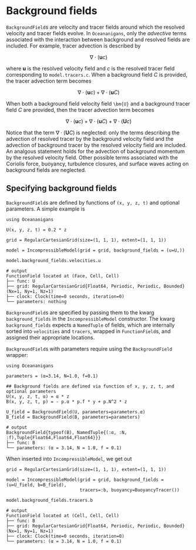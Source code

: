 # Background fields

`BackgroundField`s are velocity and tracer fields around which the resolved
velocity and tracer fields evolve. In `Oceananigans`, only the _advective_ terms
associated with the interaction between background and resolved fields are included.
For example, tracer advection is described by

```math
\nabla \cdot \left ( \bm{u} c \right )
```

where $\bm{u}$ is the resolved velocity field and $c$ is the resolved
tracer field corresponding to `model.tracers.c`.
When a background field $C$ is provided, the tracer advection term becomes

```math
\nabla \cdot \left ( \bm{u} c \right ) + \nabla \cdot \left ( \bm{u} C \right )
```

When both a background field velocity field `\bm{U}` and a background tracer field $C$
are provided, then the tracer advection term becomes

```math
\nabla \cdot \left ( \bm{u} c \right ) + \nabla \cdot \left ( \bm{u} C \right )
    + \nabla \cdot \left ( \bm{U} c \right )
```

Notice that the term $\nabla \cdot \left ( \bm{U} C \right )$ is neglected:
only the terms describing the advection of resolved tracer by the background velocity field
and the advection of background tracer by the resolved velocity field are included.
An analgous statement holds for the advection of background momentum by the resolved
velocity field.
Other possible terms associated with the Coriolis force, buoyancy, turbulence closures,
and surface waves acting on background fields are neglected.

## Specifying background fields

`BackgroundField`s are defined by functions of `(x, y, z, t)` and optional
parameters. A simple example is

```jldoctest
using Oceananigans

U(x, y, z, t) = 0.2 * z

grid = RegularCartesianGrid(size=(1, 1, 1), extent=(1, 1, 1))

model = IncompressibleModel(grid = grid, background_fields = (u=U,))

model.background_fields.velocities.u

# output
FunctionField located at (Face, Cell, Cell)
├── func: U
├── grid: RegularCartesianGrid{Float64, Periodic, Periodic, Bounded}(Nx=1, Ny=1, Nz=1)
├── clock: Clock(time=0 seconds, iteration=0)
└── parameters: nothing
```

`BackgroundField`s are specified by passing them to the kwarg `background_fields`
in the `IncompressibleModel` constructor. The kwarg `background_fields` expects
a `NamedTuple` of fields, which are internally sorted into `velocities` and `tracers`,
wrapped in `FunctionField`s, and assigned their appropriate locations.

`BackgroundField`s with parameters require using the `BackgroundField` wrapper:

```jldoctest moar_background
using Oceananigans

parameters = (α=3.14, N=1.0, f=0.1)

## Background fields are defined via function of x, y, z, t, and optional parameters
U(x, y, z, t, α) = α * z
B(x, y, z, t, p) = - p.α * p.f * y + p.N^2 * z 

U_field = BackgroundField(U, parameters=parameters.α)
B_field = BackgroundField(B, parameters=parameters)

# output
BackgroundField{typeof(B), NamedTuple{(:α, :N, :f),Tuple{Float64,Float64,Float64}}}
├── func: B
└── parameters: (α = 3.14, N = 1.0, f = 0.1)
```

When inserted into `IncompressibleModel`, we get out

```jldoctest moar_background
grid = RegularCartesianGrid(size=(1, 1, 1), extent=(1, 1, 1))

model = IncompressibleModel(grid = grid, background_fields = (u=U_field, b=B_field),
                            tracers=:b, buoyancy=BuoyancyTracer())

model.background_fields.tracers.b

# output
FunctionField located at (Cell, Cell, Cell)
├── func: B
├── grid: RegularCartesianGrid{Float64, Periodic, Periodic, Bounded}(Nx=1, Ny=1, Nz=1)
├── clock: Clock(time=0 seconds, iteration=0)
└── parameters: (α = 3.14, N = 1.0, f = 0.1)
```
